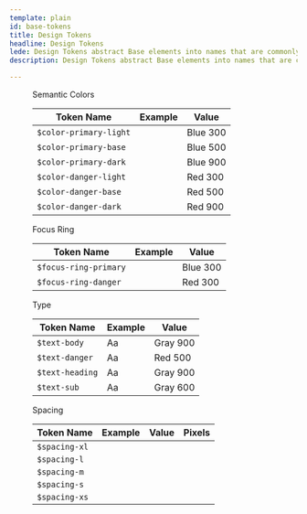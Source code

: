 ```yaml
---
template: plain
id: base-tokens
title: Design Tokens
headline: Design Tokens
lede: Design Tokens abstract Base elements into names that are commonly understood. They are then used together to build components.
description: Design Tokens abstract Base elements into names that are commonly understood. They are then used together to build components.

---
```


<figure class="ods-table--figure">
  <figcaption class="ods-table--figcaption">
    Semantic Colors
  </figcaption>
  <table class="ods-table">
    <thead>
      <tr>
        <th scope="column">Token Name</th>
        <th scope="column">Example</th>
        <th scope="column">Value</th>
      </tr>
    </thead>
    <tbody>
      <tr>
        <td class="is-ods-table-checkbox"><div><code>$color-primary-light</code></div></td>
        <td><span class="sample-token sample-token--color-primary-light"></span></td>
        <td>Blue 300</td>
      </tr>
      <tr>
        <td><code>$color-primary-base</code></td>
        <td><span class="sample-token sample-token--color-primary-base"></span></td>
        <td>Blue 500</td>
      </tr>
      <tr>
        <td><code>$color-primary-dark</code></td>
        <td><span class="sample-token sample-token--color-primary-dark"></span></td>
        <td>Blue 900</td>
      </tr>
      <tr>
        <td><code>$color-danger-light</code></td>
        <td><span class="sample-token sample-token--color-danger-light"></span></td>
        <td>Red 300</td>
      </tr>
      <tr>
        <td><code>$color-danger-base</code></td>
        <td><span class="sample-token sample-token--color-danger-base"></span></td>
        <td>Red 500</td>
      </tr>
      <tr>
        <td><code>$color-danger-dark</code></td>
        <td><span class="sample-token sample-token--color-danger-dark"></span></td>
        <td>Red 900</td>
      </tr>
    </tbody>
  </table>
</figure>

<figure class="ods-table--figure">
  <figcaption class="ods-table--figcaption">
    Focus Ring
  </figcaption>
  <table class="ods-table">
    <thead>
      <tr>
        <th scope="column">Token Name</th>
        <th scope="column">Example</th>
        <th scope="column">Value</th>
      </tr>
    </thead>
    <tbody>
      <tr>
        <td><code>$focus-ring-primary</code></td>
        <td><span class="sample-token sample-token--color-primary-outline"></span></td>
        <td>Blue 300</td>
      </tr>
      <tr>
        <td><code>$focus-ring-danger</code></td>
        <td><span class="sample-token sample-token--color-danger-outline"></span></td>
        <td>Red 300</td>
      </tr>
    </tbody>
  </table>
</figure>

<figure class="ods-table--figure">
  <figcaption class="ods-table--figcaption">
    Type
  </figcaption>
  <table class="ods-table">
    <thead>
      <tr>
        <th scope="column">Token Name</th>
        <th scope="column">Example</th>
        <th scope="column">Value</th>
      </tr>
    </thead>
    <tbody>
      <tr>
        <td><code>$text-body</code></td>
        <td><span class="sample-token--text-body">Aa</span></td>
        <td>Gray 900</td>
      </tr>
      <tr>
        <td><code>$text-danger</code></td>
        <td><span class="sample-token--text-danger">Aa</span></td>
        <td>Red 500</td>
      </tr>
      <tr>
        <td><code>$text-heading</code></td>
        <td><span class="sample-token--text-heading">Aa</span></td>
        <td>Gray 900</td>
      </tr>
      <tr>
        <td><code>$text-sub</code></td>
        <td><span class="sample-token--text-sub">Aa</span></td>
        <td>Gray 600</td>
      </tr>
    </tbody>
  </table>
</figure>

<figure class="ods-table--figure">
  <figcaption class="ods-table--figcaption">
    Spacing
  </figcaption>
  <table class="ods-table">
    <thead>
      <tr>
        <th scope="column">
          Token Name
        </th>
        <th scope="column">
          Example
        </th>
        <th scope="column">
          Value
        </th>
        <th scope="column">
          Pixels
        </th>
      </tr>
    </thead>
    <tbody>
      <tr>
        <td>
          <code>$spacing-xl</code>
        </td>
        <td>
          <div class="sample--spacing-spacing-xl"></div>
        </td>
        <td>
          <span class="conversion--spacing-xl-actual"></span>
        </td>
        <td>
          <span class="conversion--spacing-xl-px"></span>
        </td>
      </tr>
      <tr>
        <td>
          <code>$spacing-l</code>
        </td>
        <td>
          <div class="sample--spacing-spacing-l"></div>
        </td>
        <td>
          <span class="conversion--spacing-l-actual"></span>
        </td>
        <td>
          <span class="conversion--spacing-l-px"></span>
        </td>
      </tr>
      <tr>
        <td>
          <code>$spacing-m</code>
        </td>
        <td>
          <div class="sample--spacing-spacing-m"></div>
        </td>
        <td>
          <span class="conversion--spacing-m-actual"></span>
        </td>
        <td>
          <span class="conversion--spacing-m-px"></span>
        </td>
      </tr>
      <tr>
        <td>
          <code>$spacing-s</code>
        </td>
        <td>
          <div class="sample--spacing-spacing-s"></div>
        </td>
        <td>
          <span class="conversion--spacing-s-actual"></span>
        </td>
        <td>
          <span class="conversion--spacing-s-px"></span>
        </td>
      </tr>
      <tr>
        <td>
          <code>$spacing-xs</code>
        </td>
        <td>
          <div class="sample--spacing-spacing-xs"></div>
        </td>
        <td>
          <span class="conversion--spacing-xs-actual"></span>
        </td>
        <td>
          <span class="conversion--spacing-xs-px"></span>
        </td>
      </tr>
    </tbody>
  </table>
</figure>
